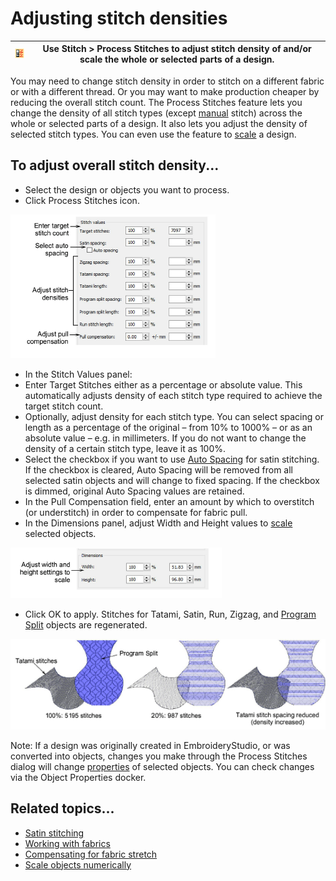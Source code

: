 # Adjusting stitch densities

| ![ProcessStitches.png](assets/ProcessStitches.png) | Use Stitch > Process Stitches to adjust stitch density of and/or scale the whole or selected parts of a design. |
| -------------------------------------------------- | --------------------------------------------------------------------------------------------------------------- |

You may need to change stitch density in order to stitch on a different fabric or with a different thread. Or you may want to make production cheaper by reducing the overall stitch count. The Process Stitches feature lets you change the density of all stitch types (except [manual](../../glossary/glossary) stitch) across the whole or selected parts of a design. It also lets you adjust the density of selected stitch types. You can even use the feature to [scale](../../glossary/glossary) a design.

## To adjust overall stitch density...

- Select the design or objects you want to process.
- Click Process Stitches icon.

![quality00034.png](assets/quality00034.png)

- In the Stitch Values panel:
- Enter Target Stitches either as a percentage or absolute value. This automatically adjusts density of each stitch type required to achieve the target stitch count.
- Optionally, adjust density for each stitch type. You can select spacing or length as a percentage of the original – from 10% to 1000% – or as an absolute value – e.g. in millimeters. If you do not want to change the density of a certain stitch type, leave it as 100%.
- Select the checkbox if you want to use [Auto Spacing](../../glossary/glossary) for satin stitching. If the checkbox is cleared, Auto Spacing will be removed from all selected satin objects and will change to fixed spacing. If the checkbox is dimmed, original Auto Spacing values are retained.
- In the Pull Compensation field, enter an amount by which to overstitch (or understitch) in order to compensate for fabric pull.
- In the Dimensions panel, adjust Width and Height values to [scale](../../glossary/glossary) selected objects.

![quality00037.png](assets/quality00037.png)

- Click OK to apply. Stitches for Tatami, Satin, Run, Zigzag, and [Program Split](../../glossary/glossary) objects are regenerated.

![quality00040.png](assets/quality00040.png)

Note: If a design was originally created in EmbroideryStudio, or was converted into objects, changes you make through the Process Stitches dialog will change [properties](../../glossary/glossary) of selected objects. You can check changes via the Object Properties docker.

## Related topics...

- [Satin stitching](../../Digitizing/stitches/Satin_stitching)
- [Working with fabrics](../../Digitizing/properties/Working_with_fabrics)
- [Compensating for fabric stretch](../underlays/Compensating_for_fabric_stretch)
- [Scale objects numerically](../../Modifying/transform/Scale_objects_numerically)
